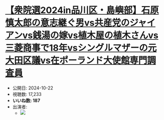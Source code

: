 # [【衆院選2024in品川区・島嶼部】石原慎太郎の意志継ぐ男vs共産党のジャイアンvs銭湯の嫁vs植木屋の植木さんvs三菱商事で18年vsシングルマザーの元大田区議vs在ポーランド大使館専門調査員](https://www.youtube.com/watch?v=g9XINRDXTtM)
-   公開日: 2024-10-22
-   視聴数: 17,233
-   **いいね数: 187**
-   出演者: 
    - [![](https://img.youtube.com/vi/g9XINRDXTtM/hqdefault.jpg)](https://www.youtube.com/watch?v=g9XINRDXTtM)
